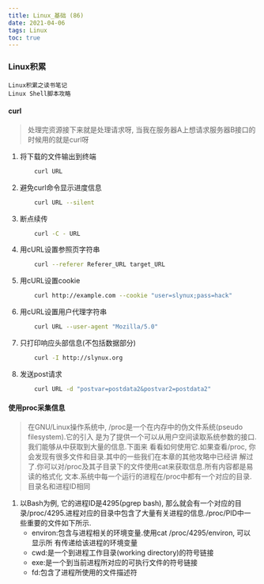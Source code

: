 ```yaml
---
title: Linux_基础 (86)
date: 2021-04-06
tags: Linux
toc: true
---
```


### Linux积累
    Linux积累之读书笔记
    Linux Shell脚本攻略

<!-- more -->

#### curl
> 处理完资源接下来就是处理请求呀, 当我在服务器A上想请求服务器B接口的时候用的就是curl呀
1. 将下载的文件输出到终端
    ```bash
        curl URL
    ```
2. 避免curl命令显示进度信息
    ```bash
        curl URL --silent
    ```
3. 断点续传
    ```bash
        curl -C - URL
    ```
4. 用cURL设置参照页字符串
    ```bash
        curl --referer Referer_URL target_URL
    ```
5. 用cURL设置cookie
    ```bash
        curl http://example.com --cookie "user=slynux;pass=hack"
    ```
6. 用cURL设置用户代理字符串
    ```bash
        curl URL --user-agent "Mozilla/5.0"
    ```
7. 只打印响应头部信息(不包括数据部分)
    ```bash
        curl -I http://slynux.org
    ```
8. 发送post请求
    ```bash
        curl URL -d "postvar=postdata2&postvar2=postdata2"
    ```

#### 使用proc采集信息
> 在GNU/Linux操作系统中, /proc是一个在内存中的伪文件系统(pseudo filesystem).它的引入 是为了提供一个可以从用户空间读取系统参数的接口.我们能够从中获取到大量的信息.下面来 看看如何使用它.如果查看/proc, 你会发现有很多文件和目录.其中的一些我们在本章的其他攻略中已经讲 解过了.你可以对/proc及其子目录下的文件使用cat来获取信息.所有内容都是易读的格式化 文本.系统中每一个运行的进程在/proc中都有一个对应的目录.目录名和进程ID相同
1. 以Bash为例, 它的进程ID是4295(pgrep bash), 那么就会有一个对应的目录/proc/4295.进程对应的目录中包含了大量有关进程的信息./proc/PID中一些重要的文件如下所示.
    * environ:包含与进程相关的环境变量.使用cat /proc/4295/environ, 可以显示所 有传递给该进程的环境变量
    * cwd:是一个到进程工作目录(working directory)的符号链接
    * exe:是一个到当前进程所对应的可执行文件的符号链接
    * fd:包含了进程所使用的文件描述符



